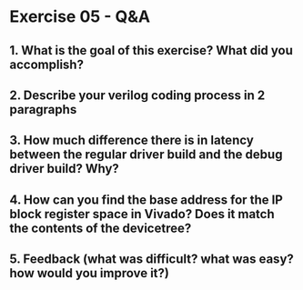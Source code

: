 # Exercise 05 - Q&A

## 1. What is the goal of this exercise? What did you accomplish?

## 2. Describe your verilog coding process in 2 paragraphs

## 3. How much difference there is in latency between the regular driver build and the debug driver build? Why?

## 4. How can you find the base address for the IP block register space in Vivado? Does it match the contents of the devicetree?

## 5. Feedback (what was difficult? what was easy? how would you improve it?)
